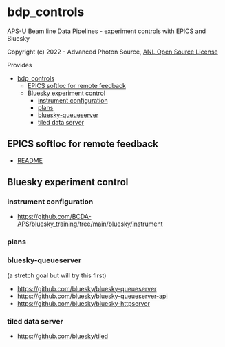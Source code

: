 # bdp_controls

APS-U Beam line Data Pipelines - experiment controls with EPICS and Bluesky

Copyright (c) 2022 - Advanced Photon Source,
[ANL Open Source License](/LICENSE.txt)

Provides

- [bdp_controls](#bdp_controls)
  - [EPICS softIoc for remote feedback](#epics-softioc-for-remote-feedback)
  - [Bluesky experiment control](#bluesky-experiment-control)
    - [instrument configuration](#instrument-configuration)
    - [plans](#plans)
    - [bluesky-queueserver](#bluesky-queueserver)
    - [tiled data server](#tiled-data-server)

## EPICS softIoc for remote feedback

- [README](/feedback/README.md)

## Bluesky experiment control

### instrument configuration

- https://github.com/BCDA-APS/bluesky_training/tree/main/bluesky/instrument

### plans

### bluesky-queueserver

(a stretch goal but will try this first)

- https://github.com/bluesky/bluesky-queueserver
- https://github.com/bluesky/bluesky-queueserver-api
- https://github.com/bluesky/bluesky-httpserver

### tiled data server

- https://github.com/bluesky/tiled
